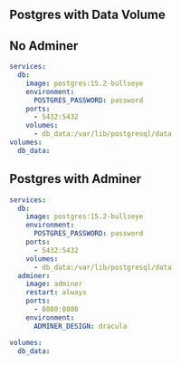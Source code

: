 
## Postgres with Data Volume

## No Adminer

```yaml
services:
  db:
    image: postgres:15.2-bullseye
    environment:
      POSTGRES_PASSWORD: password
    ports:
      - 5432:5432
    volumes:
      - db_data:/var/lib/postgresql/data
volumes:
  db_data:
```


## Postgres with Adminer

```yaml
services:
  db:
    image: postgres:15.2-bullseye
    environment:
      POSTGRES_PASSWORD: password
    ports:
      - 5432:5432
    volumes:
      - db_data:/var/lib/postgresql/data
  adminer:
    image: adminer
    restart: always
    ports:
      - 8080:8080
    environment:
      ADMINER_DESIGN: dracula

volumes:
  db_data:
```